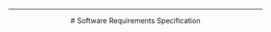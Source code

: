 _____________________________________________________________

<center># Software Requirements Specification</center>
